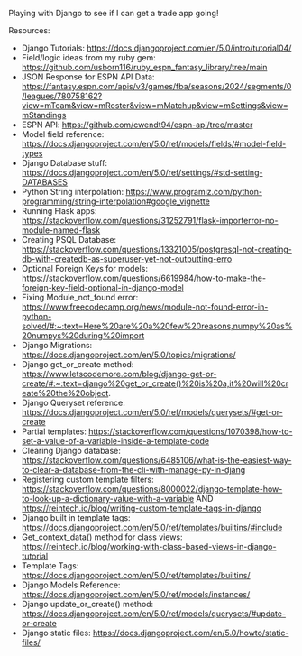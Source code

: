 Playing with Django to see if I can get a trade app going!

Resources:
- Django Tutorials: https://docs.djangoproject.com/en/5.0/intro/tutorial04/
- Field/logic ideas from my ruby gem: https://github.com/usborn116/ruby_espn_fantasy_library/tree/main
- JSON Response for ESPN API Data: https://fantasy.espn.com/apis/v3/games/fba/seasons/2024/segments/0/leagues/780758162?view=mTeam&view=mRoster&view=mMatchup&view=mSettings&view=mStandings
- ESPN API: https://github.com/cwendt94/espn-api/tree/master
- Model field reference: https://docs.djangoproject.com/en/5.0/ref/models/fields/#model-field-types
- Django Database stuff: https://docs.djangoproject.com/en/5.0/ref/settings/#std-setting-DATABASES
- Python String interpolation: https://www.programiz.com/python-programming/string-interpolation#google_vignette
- Running Flask apps: https://stackoverflow.com/questions/31252791/flask-importerror-no-module-named-flask
- Creating PSQL Database: https://stackoverflow.com/questions/13321005/postgresql-not-creating-db-with-createdb-as-superuser-yet-not-outputting-erro
- Optional Foreign Keys for models: https://stackoverflow.com/questions/6619984/how-to-make-the-foreign-key-field-optional-in-django-model
- Fixing Module_not_found error: https://www.freecodecamp.org/news/module-not-found-error-in-python-solved/#:~:text=Here%20are%20a%20few%20reasons,numpy%20as%20numpys%20during%20import
- Django Migrations: https://docs.djangoproject.com/en/5.0/topics/migrations/
- Django get_or_create method: https://www.letscodemore.com/blog/django-get-or-create/#:~:text=django%20get_or_create()%20is%20a,it%20will%20create%20the%20object.
- Django Queryset reference: https://docs.djangoproject.com/en/5.0/ref/models/querysets/#get-or-create
- Partial templates: https://stackoverflow.com/questions/1070398/how-to-set-a-value-of-a-variable-inside-a-template-code
- Clearing Django database: https://stackoverflow.com/questions/6485106/what-is-the-easiest-way-to-clear-a-database-from-the-cli-with-manage-py-in-djang
- Registering custom template filters: https://stackoverflow.com/questions/8000022/django-template-how-to-look-up-a-dictionary-value-with-a-variable AND https://reintech.io/blog/writing-custom-template-tags-in-django
- Django built in template tags: https://docs.djangoproject.com/en/5.0/ref/templates/builtins/#include
- Get_context_data() method for class views: https://reintech.io/blog/working-with-class-based-views-in-django-tutorial
- Template Tags: https://docs.djangoproject.com/en/5.0/ref/templates/builtins/
- Django Models Reference: https://docs.djangoproject.com/en/5.0/ref/models/instances/
- Django update_or_create() method: https://docs.djangoproject.com/en/5.0/ref/models/querysets/#update-or-create
- Django static files: https://docs.djangoproject.com/en/5.0/howto/static-files/
